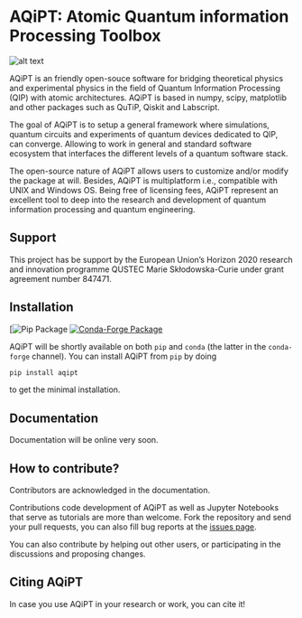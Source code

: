 # AQiPT: Atomic Quantum information Processing Toolbox


![alt text](https://github.com/manuelmorgado/AQiPT/blob/main/resources/logo/aqipt_logo.png?raw=true)


AQiPT is an friendly open-souce software for bridging theoretical physics and experimental physics in the field of Quantum Information Processing (QIP) with atomic architectures. AQiPT is based in numpy, scipy, matplotlib and other packages such as QuTiP, Qiskit and Labscript.

The goal of AQiPT is to setup a general framework where simulations, quantum circuits and experiments of quantum devices dedicated to QIP, can converge. Allowing to work in general and standard software ecosystem that interfaces the different levels of a quantum software stack.

The open-source nature of AQiPT allows users to customize and/or modify the package at will. Besides, AQiPT is multiplatform i.e., compatible with UNIX and Windows OS. Being free of licensing fees, AQiPT represent an excellent tool to deep into the research and development of quantum information processing and quantum engineering.


Support
-------

This project has be support by the European Union’s Horizon 2020 research and innovation programme QUSTEC Marie Skłodowska-Curie under grant agreement number 847471.


Installation
------------

[![Pip Package](https://img.shields.io/pypi/)
[![Conda-Forge Package](https://img.shields.io/conda/vn/conda-forge/aqipt?logo=Conda-Forge)](https://anaconda.org/conda-forge/aqipt)

AQiPT will be shortly available on both `pip` and `conda` (the latter in the `conda-forge` channel).
You can install AQiPT from `pip` by doing

```bash
pip install aqipt
```

to get the minimal installation.


Documentation
-------------

Documentation will be online very soon.


How to contribute?
------------------

Contributors are acknowledged in the documentation.

Contributions code development of AQiPT as well as Jupyter Notebooks that serve as tutorials are more than welcome. Fork the repository and send your pull requests, you can also fill bug reports at the [issues page](https://github.com/manuelmorgado/AQiPT/issues).

You can also contribute by helping out other users, or participating in the discussions and proposing changes.


Citing AQiPT
------------

In case you use AQiPT in your research or work, you can cite it! 
